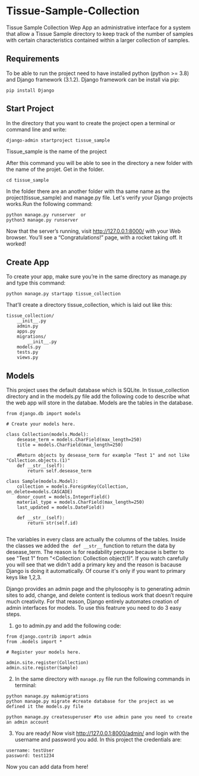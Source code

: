 # Tissue-Sample-Collection
Tissue Sample Collection Wep App an administrative interface for a system that allow
a Tissue Sample directory to keep track of the number of samples with certain characteristics
contained within a larger collection of samples.


## Requirements
To be able to run the project need to have installed python (python >= 3.8) and Django framework (3.1.2). Django framework can be install via pip:
```
pip install Django
```

## Start Project
In the directory that you want to create the project open a terminal or command line and write:
```
django-admin startproject tissue_sample
```
Tissue_sample is the name of the project

After this command you will be able to see in the directory a new folder with the name of the projet. Get in the folder.
```
cd tissue_sample
```

In the folder there are an another folder with tha same name as the project(tissue_sample) and manage.py file.
Let's verify your Django projects works.Run the following command:
```
python manage.py runserver  or
python3 manage.py runserver
```
Now that the server’s running, visit http://127.0.0.1:8000/ with your Web browser. You’ll see a “Congratulations!” page, with a rocket taking off. It worked!

## Create App
To create your app, make sure you’re in the same directory as manage.py and type this command:
```
python manage.py startapp tissue_collection
```
That’ll create a directory tissue_collection, which is laid out like this:
```
tissue_collection/
    __init__.py
    admin.py
    apps.py
    migrations/
        __init__.py
    models.py
    tests.py
    views.py
```
## Models
This project uses the default database which is SQLite. In tissue_collection directory and in the models.py file add the following code to describe what the web app will store in the databae. Models are the tables in the database.
```
from django.db import models

# Create your models here.

class Collection(models.Model):
    desease_term = models.CharField(max_length=250)
    title = models.CharField(max_length=250)

    #Return objects by desease_term for example "Test 1" and not like "Collection.objects.(1)"
    def __str__(self):
        return self.desease_term

class Sample(models.Model):
    collection = models.ForeignKey(Collection, on_delete=models.CASCADE)
    donor_count = models.IntegerField()
    material_type = models.CharField(max_length=250)
    last_updated = models.DateField()

    def __str__(self):
        return str(self.id)


```
The variables in every class are actually the columns of the tables. Inside the classes we added the ``` def __str__``` function to return the data by desease_term. The reason is for readability perpuse because is better to see "Test 1" from "<Collection: Collection object(1)".
If you watch carefully you will see that we didn't add a primary key and the reason is bacause Django is doing it automatically. Of course it's only if you want to primary keys like 1,2,3.

Django provides an admin page and the phylosophy is to generating admin sites to add, change, and delete content is tedious work that doesn’t require much creativity. For that reason, Django entirely automates creation of admin interfaces for models. To use this featrure you need to do 3 easy steps.

1) go to admin.py and add the following code:
```
from django.contrib import admin
from .models import *

# Register your models here.

admin.site.register(Collection)
admin.site.register(Sample)

```
2) In the same directory with ```manage.py``` file run the following commands in terminal:
```
python manage.py makemigrations 
python manage.py migrate #create database for the project as we defined it the models.py file

python manage.py createsuperuser #to use admin pane you need to create an admin account
```
3) You are ready! Now visit  http://127.0.0.1:8000/admin/ and login with the username and password you add. In this project the credentials are:
```
username: testUser
password: test1234
```
Now you can add data from here!

